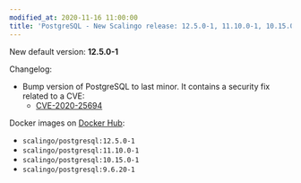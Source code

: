 ```yaml
---
modified_at: 2020-11-16 11:00:00
title: 'PostgreSQL - New Scalingo release: 12.5.0-1, 11.10.0-1, 10.15.0-1 and 9.6.20'
---
```


New default version: **12.5.0-1**

Changelog:
- Bump version of PostgreSQL to last minor. It contains a security fix related
  to a CVE:
    - [CVE-2020-25694](https://cve.mitre.org/cgi-bin/cvename.cgi?name=CVE-2020-25694)

Docker images on [Docker Hub](https://hub.docker.com/r/scalingo/postgresql):

* `scalingo/postgresql:12.5.0-1`
* `scalingo/postgresql:11.10.0-1`
* `scalingo/postgresql:10.15.0-1`
* `scalingo/postgresql:9.6.20-1`
